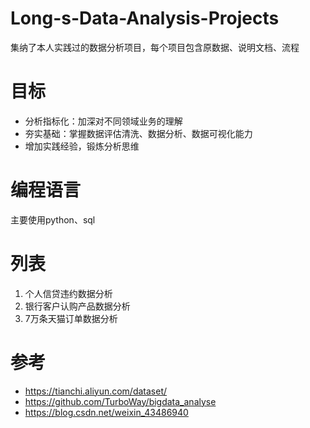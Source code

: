# Long-s-Data-Analysis-Projects
集纳了本人实践过的数据分析项目，每个项目包含原数据、说明文档、流程

# 目标
- 分析指标化：加深对不同领域业务的理解
- 夯实基础：掌握数据评估清洗、数据分析、数据可视化能力
- 增加实践经验，锻炼分析思维

# 编程语言
主要使用python、sql

# 列表
1. 个人信贷违约数据分析 
2. 银行客户认购产品数据分析 
3. 7万条天猫订单数据分析

# 参考
- https://tianchi.aliyun.com/dataset/
- https://github.com/TurboWay/bigdata_analyse
- https://blog.csdn.net/weixin_43486940
